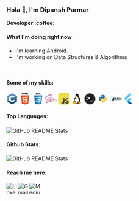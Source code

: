 ### Hola 👋, I'm Dipansh Parmar
<p><b>Developer :coffee:</b></p>

#### What I'm doing right now
- I'm learning Android.
- I'm working on Data Structures & Algorithms

<br/>

#### Some of my skills:
<code><img height="30" src="https://raw.githubusercontent.com/github/explore/80688e429a7d4ef2fca1e82350fe8e3517d3494d/topics/cpp/cpp.png"></code>
<code><img height="30" src="https://raw.githubusercontent.com/github/explore/80688e429a7d4ef2fca1e82350fe8e3517d3494d/topics/html/html.png"></code>
<code><img height="30" src="https://raw.githubusercontent.com/github/explore/80688e429a7d4ef2fca1e82350fe8e3517d3494d/topics/css/css.png"></code>
<code><img height="30" src="https://raw.githubusercontent.com/github/explore/80688e429a7d4ef2fca1e82350fe8e3517d3494d/topics/sass/sass.png"></code>
<code><img height="30" src="https://raw.githubusercontent.com/github/explore/80688e429a7d4ef2fca1e82350fe8e3517d3494d/topics/javascript/javascript.png"></code>
<code><img height="30" src="https://raw.githubusercontent.com/github/explore/80688e429a7d4ef2fca1e82350fe8e3517d3494d/topics/linux/linux.png"></code>
<code><img height="30" src="https://raw.githubusercontent.com/github/explore/80688e429a7d4ef2fca1e82350fe8e3517d3494d/topics/terminal/terminal.png"></code>
<code><img height="30" src="https://raw.githubusercontent.com/github/explore/80688e429a7d4ef2fca1e82350fe8e3517d3494d/topics/python/python.png"></code>
<code><img height="30" src="https://raw.githubusercontent.com/github/explore/80688e429a7d4ef2fca1e82350fe8e3517d3494d/topics/bash/bash.png"></code>
<code><img height="30" src="https://raw.githubusercontent.com/github/explore/80688e429a7d4ef2fca1e82350fe8e3517d3494d/topics/flutter/flutter.png"></code>
<br/>
#### Top Languages:
<img align="center" src="https://github-readme-stats.vercel.app/api/top-langs/?username=dipanshparmar&layout=compact&hide=html&theme=radical" alt="GitHub README Stats" />

#### Github Stats:
<img align="center" src="https://github-readme-stats.vercel.app/api?username=dipanshparmar&show_icons=true&theme=radical" alt="GitHub README Stats" />

<br/>

#### Reach me here:
<a href="https://www.linkedin.com/in/dipansh-parmar-346774181/" target="_blank">   
  <img align="left" src="https://cdn.jsdelivr.net/npm/simple-icons@3.0.1/icons/linkedin.svg" alt="LinkedIn icon" height="30" width="30" />
</a>
<a href="mailto:dipanshparmar870@gmail.com">   
  <img align="left" src="https://cdn.jsdelivr.net/npm/simple-icons@3.0.1/icons/gmail.svg" alt="Gmail icon" height="30" width="30" />
</a> 
<a href="https://medium.com/@dipanshparmar870" target="_blank">   
  <img align="left" src="https://cdn.jsdelivr.net/npm/simple-icons@3.0.1/icons/medium.svg" alt="Medium icon" height="30" width="30" />
</a>
